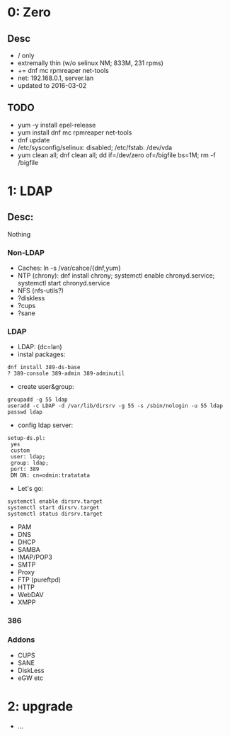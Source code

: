 # 0: Zero
## Desc
* / only
* extremally thin (w/o selinux NM; 833M, 231 rpms)
* += dnf mc rpmreaper net-tools
* net: 192.168.0.1, server.lan
* updated to 2016-03-02
## TODO
* yum -y install epel-release
* yum install dnf mc rpmreaper net-tools
* dnf update
* /etc/sysconfig/selinux: disabled; /etc/fstab: /dev/vda
* yum clean all; dnf clean all; dd if=/dev/zero of=/bigfile bs=1M; rm -f /bigfile

# 1: LDAP
## Desc:
Nothing
### Non-LDAP
* Caches: ln -s /var/cahce/{dnf,yum}
* NTP (chrony): dnf install chrony; systemctl enable chronyd.service; systemctl start chronyd.service
* NFS (nfs-utils?)
* ?diskless
* ?cups
* ?sane

### LDAP
* LDAP:
(dc=lan)
 * instal packages:
```
dnf install 389-ds-base
? 389-console 389-admin 389-adminutil
```
 * create user&group:
```
groupadd -g 55 ldap
useradd -c LDAP -d /var/lib/dirsrv -g 55 -s /sbin/nologin -u 55 ldap
passwd ldap
```
 * config ldap server:
```
setup-ds.pl:
 yes
 custom
 user: ldap;
 group: ldap;
 port: 389
 DM DN: cn=odmin:tratatata
```
 * Let's go:
```
systemctl enable dirsrv.target
systemctl start dirsrv.target
systemctl status dirsrv.target
```
* PAM
* DNS
* DHCP
* SAMBA
* IMAP/POP3
* SMTP
* Proxy
* FTP (pureftpd)
* HTTP
* WebDAV
* XMPP
### 386

### Addons
* CUPS
* SANE
* DiskLess
* eGW etc

# 2: upgrade
* ...
